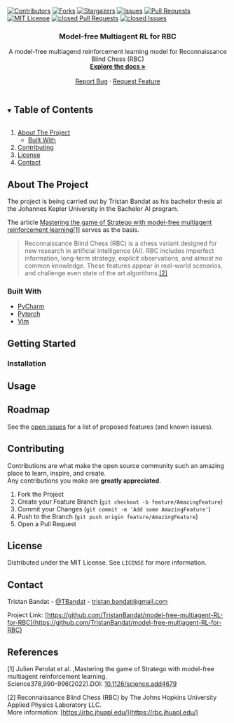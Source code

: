[![Contributors][contributors-shield]][contributors-url]
[![Forks][forks-shield]][forks-url]
[![Stargazers][stars-shield]][stars-url]
[![Issues][issues-shield]][issues-url]
[![Pull Requests][pulls-shield]][pulls-url]
[![MIT License][license-shield]][license-url]
[![closed Pull Requests][closed_pulls-shield]][closed_pulls-url]
[![closed Issues][closed_issues-shield]][closed_issues-url]


<!-- PROJECT LOGO -->
<p align="center">
  <h3 align="center">Model-free Multiagent RL for RBC</h3>
  <p align="center">
    A model-free multiagend reinforcement learning model for Reconnaissance Blind Chess (RBC)<br/>
    <a href="https://github.com/TristanBandat/model-free-multiagent-RL-for-RBC"><strong>Explore the docs »</strong></a>
    <br />
    <br />
    <a href="https://github.com/TristanBandat/model-free-multiagent-RL-for-RBC/issues">Report Bug</a>
    ·
    <a href="https://github.com/TristanBandat/model-free-multiagent-RL-for-RBC/issues">Request Feature</a>
  </p>

<!-- TABLE OF CONTENTS -->
<details open="open">
  <summary><h2 style="display: inline-block">Table of Contents</h2></summary>
  <ol>
    <li>
      <a href="#about-the-project">About The Project</a>
      <ul>
        <li><a href="#built-with">Built With</a></li>
      </ul>
    </li>
    <li><a href="#contributing">Contributing</a></li>
    <li><a href="#license">License</a></li>
    <li><a href="#contact">Contact</a></li>
  </ol>
</details>



<!-- ABOUT THE PROJECT -->
## About The Project

The project is being carried out by Tristan Bandat as his bachelor 
thesis at the Johannes Kepler University in the Bachelor AI program.

The article [Mastering the game of Stratego with model-free multiagent reinforcement 
learning](https://www.science.org/doi/10.1126/science.add4679)[[1]](#1) serves as the basis.

> Reconnaissance Blind Chess (RBC) is a chess variant designed for new research in artificial intelligence (AI).
> RBC includes imperfect information, long-term strategy, explicit observations, and almost no common knowledge.
> These features appear in real-world scenarios, and challenge even state of the art algorithms.[[2]](#2)

### Built With

* [PyCharm](https://www.jetbrains.com/pycharm/)
* [Pytorch](https://pytorch.org/)
* [Vim](https://www.vim.org/)



<!-- GETTING STARTED -->
## Getting Started


### Installation

<!-- TODO -->
   

<!-- USAGE EXAMPLES -->
## Usage

<!-- TODO -->


<!-- ROADMAP -->
## Roadmap

See the [open issues](https://github.com/TristanBandat/model-free-multiagent-RL-for-RBC/issues) for a list of proposed features (and known issues).



<!-- CONTRIBUTING -->
## Contributing

Contributions are what make the open source community such an amazing place to learn, inspire, and create.<br> 
Any contributions you make are **greatly appreciated**.

1. Fork the Project
2. Create your Feature Branch (`git checkout -b feature/AmazingFeature`)
3. Commit your Changes (`git commit -m 'Add some AmazingFeature'`)
4. Push to the Branch (`git push origin feature/AmazingFeature`)
5. Open a Pull Request


<!-- LICENSE -->
## License

Distributed under the MIT License. See `LICENSE` for more information.


<!-- CONTACT -->
## Contact

Tristan Bandat - [@TBandat](https://twitter.com/TBandat) - tristan.bandat@gmail.com

Project Link: [https://github.com/TristanBandat/model-free-multiagent-RL-for-RBC](https://github.com/TristanBandat/model-free-multiagent-RL-for-RBC)



<!-- ACKNOWLEDGEMENTS 
## Acknowledgements

* []()
* []()
* []()

-->

<!-- References -->

## References
<a id="1">[1]</a> 
Julien Perolat et al. ,Mastering the game of Stratego with model-free multiagent reinforcement learning.<br>
Science378,990-996(2022).DOI: [10.1126/science.add4679](https://www.science.org/doi/10.1126/science.add4679)

<a id="2">[2]</a>
Reconnaissance Blind Chess (RBC) by The Johns Hopkins University Applied Physics Laboratory LLC.<br>
More information: [https://rbc.jhuapl.edu/](https://rbc.jhuapl.edu/)



<!-- MARKDOWN LINKS & IMAGES -->
<!-- https://www.markdownguide.org/basic-syntax/#reference-style-links -->
[contributors-shield]: https://img.shields.io/github/contributors/TristanBandat/model-free-multiagent-RL-for-RBC.svg?style=for-the-badge
[contributors-url]: https://github.com/TristanBandat/model-free-multiagent-RL-for-RBC/graphs/contributors
[forks-shield]: https://img.shields.io/github/forks/TristanBandat/model-free-multiagent-RL-for-RBC.svg?style=for-the-badge
[forks-url]: https://github.com/TristanBandat/model-free-multiagent-RL-for-RBC/network/members
[stars-shield]: https://img.shields.io/github/stars/TristanBandat/model-free-multiagent-RL-for-RBC.svg?style=for-the-badge
[stars-url]: https://github.com/TristanBandat/model-free-multiagent-RL-for-RBC/stargazers
[issues-shield]: https://img.shields.io/github/issues/TristanBandat/model-free-multiagent-RL-for-RBC.svg?style=for-the-badge
[issues-url]: https://github.com/TristanBandat/model-free-multiagent-RL-for-RBC/issues
[pulls-shield]: https://img.shields.io/github/issues-pr/TristanBandat/model-free-multiagent-RL-for-RBC.svg?style=for-the-badge
[pulls-url]: https://github.com/TristanBandat/model-free-multiagent-RL-for-RBC/pulls
[license-shield]: https://img.shields.io/github/license/TristanBandat/model-free-multiagent-RL-for-RBC.svg?style=for-the-badge
[license-url]: https://github.com/TristanBandat/model-free-multiagent-RL-for-RBC/blob/master/LICENSE.txt
[closed_pulls-shield]: https://img.shields.io/github/issues-pr-closed/TristanBandat/model-free-multiagent-RL-for-RBC?style=for-the-badge
[closed_pulls-url]: https://github.com/TristanBandat/model-free-multiagent-RL-for-RBC/pulls?q=is%3Apr+is%3Aclosed
[closed_issues-shield]: https://img.shields.io/github/issues-closed/TristanBandat/model-free-multiagent-RL-for-RBC?style=for-the-badge
[closed_issues-url]: https://github.com/TristanBandat/model-free-multiagent-RL-for-RBC/issues?q=is%3Aissue+is%3Aclosed
